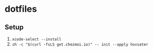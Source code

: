 # dotfiles

## Setup

1. `xcode-select --install`
2. `sh -c "$(curl -fsLS get.chezmoi.io)" -- init --apply hovsater`

